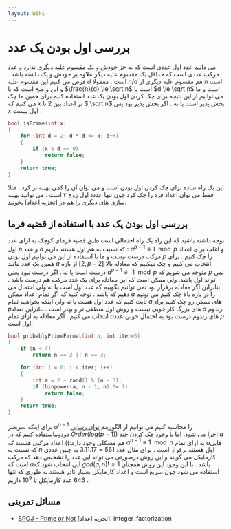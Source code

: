 ```yaml
---
layout: Wiki
---
```


# بررسی اول بودن یک عدد
می دانیم عدد اول عددی است که به جز خودش و یک مقسوم علیه دیگری ندارد و عدد مرکب عددی است که حداقل یک مقسوم علیه دیگر علاوه بر خودش و یک داشته باشد . فرض می کنیم این مقسوم علیه $d$ است . معمولا $n/d$ هم مقسوم علیه دیگری از $n$ است و این واضح است که یا $\frac{n}{d} \le \sqrt n$ است یا $d \le \sqrt n$ است و ما می توانیم از این نتیجه برای چک کردن اول بودن یک عدد استفاده کنیم.برای همین ما چک می کنیم که $x$ بر اعداد بین $2$ تا $ \sqrt n$ بخش پذیر است یا نه . اگر بخش پذیر بود پس $x$ اول نیست .

```C++
bool isPrime(int x) 
{
    for (int d = 2; d * d <= x; d++)
    {
        if (x % d == 0)
            return false;
    }
    return true;
}
```
این یک راه ساده برای چک کردن اول بودن است و می توان آن را کمی بهینه تر کرد . مثلا فقط می توان اعداد فرد را چک کرد چون تنها عددد اول زوج ۲ است . می توانید بهینه سازی های دیگری را هم در [تجزیه اعداد] بخونید.

## بررسی اول بودن یک عدد با استفاده از قضیه فرما
توجه داشته باشید که این راه یک راه احتمالی است
طبق قضیه فرمای کوچک به ازای عدد اول $p$ و عدد $a$ که نسبت به هم اول هستند داریم : $a^{p-1} \equiv 1 \mod p$ و اغلب برای اعداد مرکب درست نیست و ما با استفاده از این می توانیم اول بودن $p$ را چک کنیم . برای همین یک عدد مانند $a$ از بازه $[2 , p - 2]$ انتخاب می کنیم و چک میکنیم که معادله بالا درست است یا نه . اگر درست نبود یعنی $a^{p-1} \not\equiv 1 \mod p$ متوجه می شویم که $p$ نمی تواند اول باشد.
ولی ممکن است که این معادله برای یک عدد مرکب هم درست باشد . بنابراین اگر معادله برقرار بود نمی توانیم بگوییم که عدد اول است یا نه ولی احتمال می دهیم که باشد . توجه کنید که اگر تمام اعداد ممکن $a$ را در بازه بالا چک کنیم می تونیم ثابت کنیم که عدد اول هست یا نه ولی اینکه بخواهیم تمام $a$های ممکن رو چک کنیم برای $p$های بزرگ کار خوبی نیست و روش اول منطقی تر و بهتر است . بنابراین تعداد $a$ رندوم انتخاب می کنیم . اگر معادله به ازای تمام $a$های رندوم درست بود به احتمال خوبی عدد $p$ اول است.

```C++
bool probablyPrimeFermat(int n, int iter=5) 
{
    if (n < 4)
        return n == 2 || n == 3;

    for (int i = 0; i < iter; i++) 
    {
        int a = 2 + rand() % (n - 3);
        if (binpower(a, n - 1, n) != 1)
            return false;
    }
    return true;
}
```
برای اینکه سریعتر $a^{p-1}$ را محاسبه کنیم می توانیم از الگوریتم [توان رسایی دودویی](https://cp-algorithms.com/algebra/binary-exp.html)استفاده کنیم که در $Order(log(p-1))$ اجرا می شود.
اما با وجود چک کردن چند $a$ هم مشکلی وجود دارد:)) اعداد مرکبی هستند که $a^{n-1} \equiv 1 \mod n$ به ازای تمام $a$هایی که نسبت به $n$ اول هستند برفرار است . برای مثال عدد $561 = 3.11.17$ به چنین عددی کارمایکل می گویند و این روش درصورتی می تواند این عدد را تشخیص دهد که مرکب است که $a$ایی انتخاب شود که $gcd(a , n) != 1$ باشد . با این وجود این روش همچنان استفاده می شود چون سریع است و اعداد کارمایکل بسیار نادر هستند به طوری که تنها $646$ عدد کارمایکل تا $10^{9}$ داریم .

## مسائل تمرینی 
* [SPOJ - Prime or Not](https://www.spoj.com/problems/PON/)
[تجزیه اعداد]: integer_factorization
